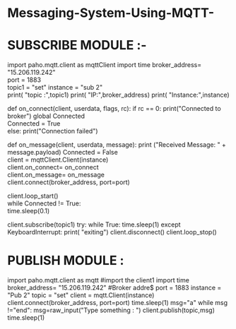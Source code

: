 # Messaging-System-Using-MQTT-

# SUBSCRIBE MODULE :-
import paho.mqtt.client as mqttClient
import time
broker_address= "15.206.119.242"  
port = 1883                       
topic1 = "set"
instance = "sub 2"	
print( "topic :",topic1)
print( "IP:",broker_address)
print( "Instance:",instance)

def on_connect(client, userdata, flags, rc):
    if rc == 0:
        print("Connected to broker")
        global Connected               
        Connected = True              
    else:
        print("Connection failed")

def on_message(client, userdata, message):
    print ("Received Message: "  + message.payload)
Connected = False  
client = mqttClient.Client(instance)              
client.on_connect= on_connect                   
client.on_message= on_message                     
client.connect(broker_address, port=port)         

client.loop_start()        
while Connected != True:   
    time.sleep(0.1)

client.subscribe(topic1)
try:
    while True:
       	 time.sleep(1)
except KeyboardInterrupt:
   	 print( "exiting")
  	  client.disconnect()
   	 client.loop_stop()



# PUBLISH MODULE :
import paho.mqtt.client as mqtt #import the client1
import time
broker_address= "15.206.119.242"  #Broker addre$
port = 1883
instance = "Pub 2"
topic = "set"
client = mqtt.Client(instance) 
client.connect(broker_address, port=port) 
time.sleep(1)
msg="a"
while msg !="end":
        msg=raw_input("Type something : ")
        client.publish(topic,msg) 
time.sleep(1)
